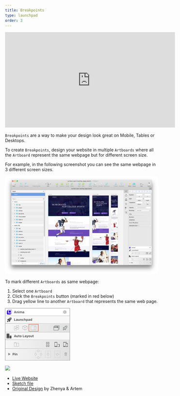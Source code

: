 ```yaml
---
title: Breakpoints
type: launchpad
order: 3
---
```


<iframe width="560" height="315" src="https://www.youtube.com/embed/rBl-zBX8gpw" frameborder="0" allowfullscreen></iframe>

`Breakpoints` are a way to make your design look great on Mobile, Tables or Desktops.

To create `Breakpoints`, design your website in multiple `Artboards` where all the `Artboard` represent the same webpage but for different screen size.

For example, in the following screenshot you can see the same webpage in 3 different screen sizes.

![](/images/launchpad/breakpoints/1.png)

To mark different `Artboards` as same webpage:

1. Select one `Artboard`
1. Click the `Breakpoints` button (marked in red below)
2. Drag yellow line to another `Artboard` that represents the same web page.

![](/images/launchpad/breakpoints/3.png)

![](/images/launchpad/breakpoints/2.gif)

* [Live Website](https://launchpad.animaapp.com/SurfaceSample/home)
* [Sketch file](/assets/surface-sport-landing-page.sketch)
* [Original Design](https://dribbble.com/shots/2409031-Free-Sport-landing-page-PSD-Sketch) by Zhenya & Artem
